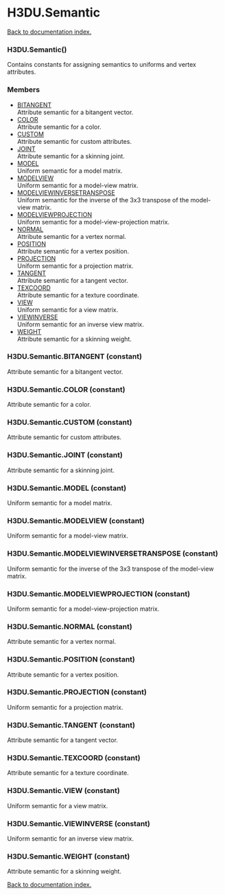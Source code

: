# H3DU.Semantic

[Back to documentation index.](index.md)

<a name='H3DU.Semantic'></a>
### H3DU.Semantic()

Contains constants for assigning semantics
to uniforms and vertex attributes.

### Members

* [BITANGENT](#H3DU.Semantic.BITANGENT)<br>Attribute semantic for a bitangent vector.
* [COLOR](#H3DU.Semantic.COLOR)<br>Attribute semantic for a color.
* [CUSTOM](#H3DU.Semantic.CUSTOM)<br>Attribute semantic for custom attributes.
* [JOINT](#H3DU.Semantic.JOINT)<br>Attribute semantic for a skinning joint.
* [MODEL](#H3DU.Semantic.MODEL)<br>Uniform semantic for a model matrix.
* [MODELVIEW](#H3DU.Semantic.MODELVIEW)<br>Uniform semantic for a model-view matrix.
* [MODELVIEWINVERSETRANSPOSE](#H3DU.Semantic.MODELVIEWINVERSETRANSPOSE)<br>Uniform semantic for the inverse of the 3x3 transpose of the model-view matrix.
* [MODELVIEWPROJECTION](#H3DU.Semantic.MODELVIEWPROJECTION)<br>Uniform semantic for a model-view-projection matrix.
* [NORMAL](#H3DU.Semantic.NORMAL)<br>Attribute semantic for a vertex normal.
* [POSITION](#H3DU.Semantic.POSITION)<br>Attribute semantic for a vertex position.
* [PROJECTION](#H3DU.Semantic.PROJECTION)<br>Uniform semantic for a projection matrix.
* [TANGENT](#H3DU.Semantic.TANGENT)<br>Attribute semantic for a tangent vector.
* [TEXCOORD](#H3DU.Semantic.TEXCOORD)<br>Attribute semantic for a texture coordinate.
* [VIEW](#H3DU.Semantic.VIEW)<br>Uniform semantic for a view matrix.
* [VIEWINVERSE](#H3DU.Semantic.VIEWINVERSE)<br>Uniform semantic for an inverse view matrix.
* [WEIGHT](#H3DU.Semantic.WEIGHT)<br>Attribute semantic for a skinning weight.

<a name='H3DU.Semantic.BITANGENT'></a>
### H3DU.Semantic.BITANGENT (constant)

Attribute semantic for a bitangent vector.

<a name='H3DU.Semantic.COLOR'></a>
### H3DU.Semantic.COLOR (constant)

Attribute semantic for a color.

<a name='H3DU.Semantic.CUSTOM'></a>
### H3DU.Semantic.CUSTOM (constant)

Attribute semantic for custom attributes.

<a name='H3DU.Semantic.JOINT'></a>
### H3DU.Semantic.JOINT (constant)

Attribute semantic for a skinning joint.

<a name='H3DU.Semantic.MODEL'></a>
### H3DU.Semantic.MODEL (constant)

Uniform semantic for a model matrix.

<a name='H3DU.Semantic.MODELVIEW'></a>
### H3DU.Semantic.MODELVIEW (constant)

Uniform semantic for a model-view matrix.

<a name='H3DU.Semantic.MODELVIEWINVERSETRANSPOSE'></a>
### H3DU.Semantic.MODELVIEWINVERSETRANSPOSE (constant)

Uniform semantic for the inverse of the 3x3 transpose of the model-view matrix.

<a name='H3DU.Semantic.MODELVIEWPROJECTION'></a>
### H3DU.Semantic.MODELVIEWPROJECTION (constant)

Uniform semantic for a model-view-projection matrix.

<a name='H3DU.Semantic.NORMAL'></a>
### H3DU.Semantic.NORMAL (constant)

Attribute semantic for a vertex normal.

<a name='H3DU.Semantic.POSITION'></a>
### H3DU.Semantic.POSITION (constant)

Attribute semantic for a vertex position.

<a name='H3DU.Semantic.PROJECTION'></a>
### H3DU.Semantic.PROJECTION (constant)

Uniform semantic for a projection matrix.

<a name='H3DU.Semantic.TANGENT'></a>
### H3DU.Semantic.TANGENT (constant)

Attribute semantic for a tangent vector.

<a name='H3DU.Semantic.TEXCOORD'></a>
### H3DU.Semantic.TEXCOORD (constant)

Attribute semantic for a texture coordinate.

<a name='H3DU.Semantic.VIEW'></a>
### H3DU.Semantic.VIEW (constant)

Uniform semantic for a view matrix.

<a name='H3DU.Semantic.VIEWINVERSE'></a>
### H3DU.Semantic.VIEWINVERSE (constant)

Uniform semantic for an inverse view matrix.

<a name='H3DU.Semantic.WEIGHT'></a>
### H3DU.Semantic.WEIGHT (constant)

Attribute semantic for a skinning weight.

[Back to documentation index.](index.md)
